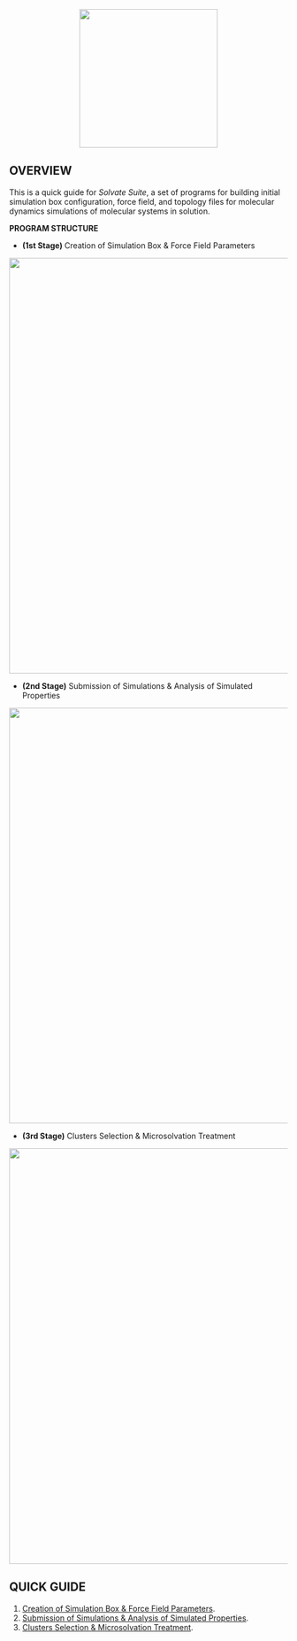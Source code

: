 <div align="center">
<img src="https://user-images.githubusercontent.com/69423088/253824433-a6b55273-b084-4283-a0b6-b8d40bc52890.png" width="250px"/>
</div>

## OVERVIEW

This is a quick guide for _Solvate Suite_, a set of programs for building initial simulation box configuration, force field, and topology files for molecular dynamics simulations of molecular systems in solution.

**PROGRAM STRUCTURE**

* **(1st Stage)** Creation of Simulation Box & Force Field Parameters

<div align="center">
<img src="https://github.com/otaviolsantana/solvate/assets/69423088/cf13d12e-1b75-411c-a058-0317c1b7d890" width="750px"/>
</div>

* **(2nd Stage)** Submission of Simulations & Analysis of Simulated Properties

<div align="center">
<img src="https://github.com/otaviolsantana/solvate/assets/69423088/f4d64def-8bed-440c-86b1-bf35764036bd" width="750px"/>
</div>

* **(3rd Stage)** Clusters Selection & Microsolvation Treatment

<div align="center">
<img src="https://github.com/user-attachments/assets/01ff92cc-5468-4907-9e10-eb9f77a53981" width="750px"/>
</div>

## QUICK GUIDE

1. [Creation of Simulation Box & Force Field Parameters](https://github.com/otaviolsantana/solvate/blob/main/guide/stages/1st_Stage.md).
2. [Submission of Simulations & Analysis of Simulated Properties](https://github.com/otaviolsantana/solvate/blob/main/guide/stages/2nd_Stage.md).
3. [Clusters Selection & Microsolvation Treatment](https://github.com/otaviolsantana/solvate/blob/main/guide/stages/3rd_Stage.md).
